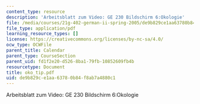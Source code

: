 ```yaml
---
content_type: resource
description: 'Arbeitsblatt zum Video: GE 230 Bildschirm 6:Okologie'
file: /media/courses/21g-402-german-ii-spring-2005/de9b829ce1aa63780b84f8ab7a4880c1_oko_tip.pdf
file_type: application/pdf
learning_resource_types: []
license: https://creativecommons.org/licenses/by-nc-sa/4.0/
ocw_type: OCWFile
parent_title: Calendar
parent_type: CourseSection
parent_uid: fd1f2e20-d526-8ba1-79fb-10852609fb4b
resourcetype: Document
title: oko_tip.pdf
uid: de9b829c-e1aa-6378-0b84-f8ab7a4880c1
---
```

Arbeitsblatt zum Video: GE 230 Bildschirm 6:Okologie
